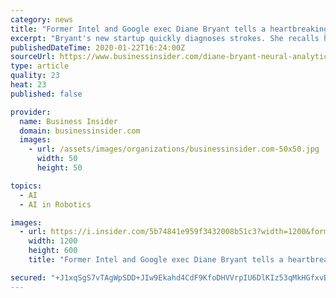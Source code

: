 ```yaml
---
category: news
title: "Former Intel and Google exec Diane Bryant tells a heartbreaking story of why she took a CEO job at a startup that hopes to save lives"
excerpt: "Bryant's new startup quickly diagnoses strokes. She recalls how a colleague famously suffered a stroke and the doctor didn't believe him."
publishedDateTime: 2020-01-22T16:24:00Z
sourceUrl: https://www.businessinsider.com/diane-bryant-neural-analytics-ceo-google-intel-2020-1
type: article
quality: 23
heat: 23
published: false

provider:
  name: Business Insider
  domain: businessinsider.com
  images:
    - url: /assets/images/organizations/businessinsider.com-50x50.jpg
      width: 50
      height: 50

topics:
  - AI
  - AI in Robotics

images:
  - url: https://i.insider.com/5b74841e959f3432008b51c3?width=1200&format=jpeg
    width: 1200
    height: 600
    title: "Former Intel and Google exec Diane Bryant tells a heartbreaking story of why she took a CEO job at a startup that hopes to save lives"

secured: "+J1xqSgS7vTAgWpSDD+JIw9Ekahd4CdF9KfoDHVVrpIU6DlKIz53qMkHGfxvB8bwwjADNZDfJLj5w7ljmrpy1rhW6TKAj8tTLXUSl2re626fzmghppm59EMY6AeZWLPtu2lwaEQ7mlZS1oiGtfXUIubBY7A2+XhOY4b645kJ3QFIMeZYL18hn9d9FyB57Hx1T3LLk192Hfk3J4bZD9JQQ/RzTaDioqKueur66raZm5zeKuA9Y0VNyrfHsLBxUtb/G7P5nrfvIMzbHnccRWp61oIubAE/y8Dx/jIYfQajyyU=;ElH+BaN29E48WSfwVGIh2g=="
---
```


